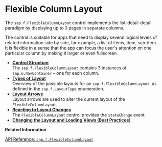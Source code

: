 <!-- loio2abdefbe3c184d79b46cbeb0f22d764d -->

# Flexible Column Layout

The `sap.f.FlexibleColumnLayout` control implements the list-detail-detail paradigm by displaying up to 3 pages in separate columns.

The control is suitable for apps that need to display several logical levels of related information side by side, for example, a list of items, item, sub-item. It is flexible in a sense that the app can focus the user's attention on one particular column by making it larger or even fullscreen.

-   **[Control Structure](control-structure-a254991.md "The sap.f.FlexibleColumnLayout contains 3 instances of
			sap.m.NavContainer  – one for each column.")**  
The `sap.f.FlexibleColumnLayout` contains 3 instances of `sap.m.NavContainer` – one for each column.
-   **[Types of Layout](types-of-layout-3b9f760.md "Overview of the possible layouts for an sap.f.FlexibleColumnLayout,
		as defined in the sap.f.LayoutType enumeration.")**  
Overview of the possible layouts for an `sap.f.FlexibleColumnLayout`, as defined in the `sap.f.LayoutType` enumeration.
-   **[Layout Arrows](layout-arrows-24a9e0e.md "Layout arrows are used to alter the current layout of the
			FlexibleColumnLayout.")**  
Layout arrows are used to alter the current layout of the `FlexibleColumnLayout`.
-   **[Reacting to Layout Changes](reacting-to-layout-changes-de31215.md "The FlexibleColumnLayout control provides the
			stateChange event. ")**  
The `FlexibleColumnLayout` control provides the `stateChange` event.
-   **[Changing the Layout and Loading Views \(Best Practices\)](changing-the-layout-and-loading-views-best-practices-607a316.md "")**  


**Related Information**  


[API Reference: `sap.f.FlexibleColumnLayout`](https://ui5.sap.com/#/api/sap.f.FlexibleColumnLayout)

